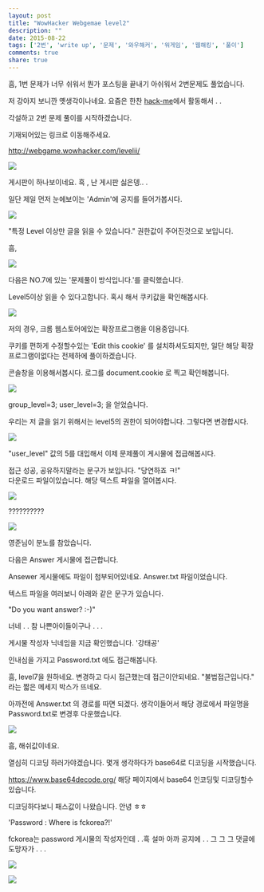 ```yaml
---
layout: post
title: "WowHacker Webgemae level2"
description: ""
date: 2015-08-22
tags: ['2번', 'write up', '문제', '와우해커', '워게임', '웹해킹', '풀이']
comments: true
share: true
---
```


흠, 1번 문제가 너무 쉬워서 뭔가 포스팅을 끝내기 아쉬워서 2번문제도 풀었습니다.

저 강아지 보니깐 옛생각이나네요. 요즘은 한찬 [hack-me](http://hack-me.org/)에서 활동해서 . .

각설하고 2번 문제 풀이를 시작하겠습니다.

  

기재되어있는 링크로 이동해주세요.

http://webgame.wowhacker.com/levelii/

  

![](/assets/images/posts/42/2359F34455D8355F0AF02C.PNG)

  

  

게시판이 하나보이네요. 흑 , 난 게시판 싫은뎅.. .

일단 제일 먼저 눈에보이는 'Admin'에 공지를 들어가봅시다.

  

![](/assets/images/posts/42/2349AC3755D835E004AE87.PNG)

  

"특정 Level 이상만 글을 읽을 수 있습니다." 권한값이 주어진것으로 보입니다.

흠,

  

![](/assets/images/posts/42/216FCD3E55D836161A247E.PNG)

  

다음은 NO.7에 있는 '문제풀이 방식입니다.'를 클릭했습니다.

Level5이상 읽을 수 있다고합니다. 혹시 해서 쿠키값을 확인해봅시다.

  

![](/assets/images/posts/42/260E103D55D8363A0755AA.PNG)

  

  

  

저의 경우, 크롬 웹스토어에있는 확장프로그램을 이용중입니다.

쿠키를 편하게 수정할수있는 'Edit this cookie' 를 설치하셔도되지만, 일단 해당 확장프로그램이없다는 전제하에 풀이하겠습니다.

콘솔창을 이용해서봅시다. 로그를 document.cookie 로 찍고 확인해봅니다.

  

![](/assets/images/posts/42/2128EF4A55D8375503CF82.PNG)

  

  

group_level=3; user_level=3; 을 얻었습니다.

우리는 저 글을 읽기 위해서는 level5의 권한이 되어야합니다. 그렇다면 변경합시다.

  

  

![](/assets/images/posts/42/2356114455D837CF154C34.PNG)

"user_level" 값의 5를 대입해서 이제 문제풀이 게시물에 접급해봅시다.

접근 성공, 공유하지말라는 문구가 보입니다. "당연하죠 ㅋ!"  
다운로드 파일이있습니다. 해당 텍스트 파일을 열어봅시다.

  

![](/assets/images/posts/42/221C6F4855D837FD167B6B.PNG)

  

  

??????????

  

![](/assets/images/posts/42/2601E64D55D838BC18C3CE.PNG)

  

  

영준님이 분노를 참았습니다.

다음은 Answer 게시물에 접근합니다.

Ansewer 게시물에도 파일이 첨부되어있네요. Answer.txt 파일이었습니다.

텍스트 파일을 여러보니 아래와 같은 문구가 있습니다.

  

"Do you want answer? :-)"

  

너네 . . 참 나쁜아이들이구나 . . .

게시물 작성자 닉네임을 지금 확인했습니다. '강태공'

인내심을 가지고 Password.txt 에도 접근해봅니다.

흠, level7을 원하네요. 변경하고 다시 접근했는데 접근이안되네요. "불법접근입니다." 라는 짧은 메세지 박스가 뜨네요.

아까전에 Answer.txt 의 경로를 따면 되겠다. 생각이들어서 해당 경로에서 파일명을 Password.txt로 변경후 다운했습니다.

  

  

  

![](/assets/images/posts/42/2129164955D838D007F3F4.JPEG)

  

  

  

흠, 해쉬값이네요.

열심히 디코딩 하러가야겠습니다. 몇개 생각하다가 base64로 디코딩을 시작했습니다.

https://www.base64decode.org/ 해당 페이지에서 base64 인코딩및 디코딩할수있습니다.

  

디코딩하다보니 패스값이 나왔습니다. 안녕 ㅎㅎ

'Password : Where is fckorea?!'

  

fckorea는 password 게시물의 작성자인데 . .흑 설마 아까 공지에 . . 그 그 그 댓글에 도망자가 . . .

![](/assets/images/posts/42/276D334455D839F30CBD29.PNG)

  

  

![](/assets/images/posts/42/2527D64255D83A3E20222E.PNG)

  

